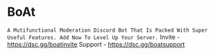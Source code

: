 # BoAt
`A Mutifunctional Moderation Discord Bot
That Is Packed With Super Useful Features.
Add Now To Level Up Your Server.`
Invite - https://dsc.gg/boatinvite
Support - https://dsc.gg/boatsupport
